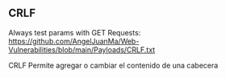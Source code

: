 ## CRLF
Always test params with GET Requests: https://github.com/AngelJuanMa/Web-Vulnerabilities/blob/main/Payloads/CRLF.txt

CRLF Permite agregar o cambiar el contenido de una cabecera
